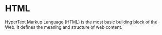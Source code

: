 # HTML

HyperText Markup Language (HTML) is the most basic building block of the Web. It defines the meaning and structure of web content.